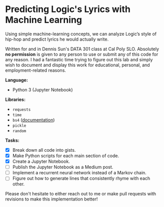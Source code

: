 # Predicting Logic's Lyrics with Machine Learning
Using simple machine-learning concepts, we can analyze Logic’s style of hip-hop and predict lyrics he would actually write.
  
Written for and in Dennis Sun's DATA 301 class at Cal Poly SLO. Absolutely **no permission** is given to any person to use or submit any of this code for any reason. I had a fantastic time trying to figure out this lab and simply wish to document and display this work for educational, personal, and employment-related reasons.
  
**Language:**
  + Python 3 (Jupyter Notebook)
  
**Libraries:**
  + `requests`
  + `time`
  + `bs4` ([documentation](https://www.crummy.com/software/BeautifulSoup/bs4/doc))
  + `pickle`
  + `random`
  
**Tasks:**
  - [x] Break down all code into gists.
  - [x] Make Python scripts for each main section of code.
  - [x] Create a Jupyter Notebook. 
  - [ ] Publish the Jupyter Notebook as a Medium post.
  - [ ] Implement a recurrent neural network instead of a Markov chain.
  - [ ] Figure out how to generate lines that consistently rhyme with each other.
  
Please don't hesitate to either reach out to me or make pull requests with revisions to make this implementation better!
